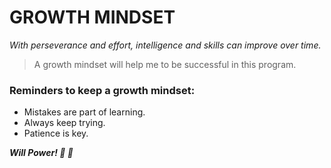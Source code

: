 # GROWTH MINDSET

*With perseverance and effort, intelligence and skills can improve over time.*

> A growth mindset will help me to be successful in this program.

### Reminders to keep a growth mindset:

* Mistakes are part of learning. 
* Always keep trying.
* Patience is key.

***Will Power! 💪 🧠***
